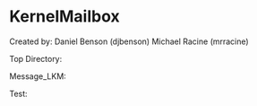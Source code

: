 KernelMailbox
=============

Created by:
Daniel Benson (djbenson)
Michael Racine (mrracine)

Top Directory:

Message_LKM:

Test:

